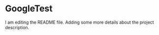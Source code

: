 # GoogleTest

I am editing the README file. Adding some more details about the project description.
